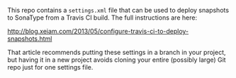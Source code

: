 This repo contains a `settings.xml` file that can be used to deploy snapshots to SonaType from a
Travis CI build. The full instructions are here:

http://blog.xeiam.com/2013/05/configure-travis-ci-to-deploy-snapshots.html

That article recommends putting these settings in a branch in your project, but having it in a new
project avoids cloning your entire (possibly large) Git repo just for one settings file.
